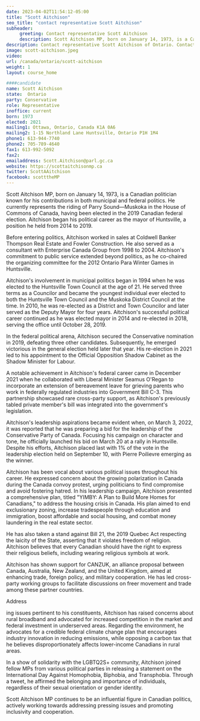 ```yaml
---
date: 2023-04-02T11:54:12-05:00
title: "Scott Aitchison"
seo_title: "contact representative Scott Aitchison"
subheader:
     greeting: Contact representative Scott Aitchison
     description: Scott Aitchison MP, born on January 14, 1973, is a Canadian politician known for his contributions in both municipal and federal politics.
description: Contact representative Scott Aitchison of Ontario. Contact information for Scott Aitchison includes email address, phone number, and mailing address.
image: scott-aitchison.jpeg
video:
url: /canada/ontario/scott-aitchison
weight: 1
layout: course_home

####candidate
name: Scott Aitchison
state:	Ontario
party: Conservative
role: Representative
inoffice: current
born: 1973
elected: 2021
mailing1: Ottawa, Ontario, Canada K1A 0A6
mailing2: 1-15 Northland Lane Huntsville, Ontario P1H 1M4
phone1: 613-944-7740
phone2: 705-789-4640
fax1: 613-992-5092
fax2:
emailaddress: Scott.Aitchison@parl.gc.ca
website: https://scottaitchisonmp.ca
twitter: ScottAAitchison
facebook: scotttheMP
---
```


Scott Aitchison MP, born on January 14, 1973, is a Canadian politician known for his contributions in both municipal and federal politics. He currently represents the riding of Parry Sound—Muskoka in the House of Commons of Canada, having been elected in the 2019 Canadian federal election. Aitchison began his political career as the mayor of Huntsville, a position he held from 2014 to 2019.

Before entering politics, Aitchison worked in sales at Coldwell Banker Thompson Real Estate and Fowler Construction. He also served as a consultant with Enterprise Canada Group from 1998 to 2004. Aitchison's commitment to public service extended beyond politics, as he co-chaired the organizing committee for the 2012 Ontario Para Winter Games in Huntsville.

Aitchison's involvement in municipal politics began in 1994 when he was elected to the Huntsville Town Council at the age of 21. He served three terms as a Councilor and became the youngest individual ever elected to both the Huntsville Town Council and the Muskoka District Council at the time. In 2010, he was re-elected as a District and Town Councilor and later served as the Deputy Mayor for four years. Aitchison's successful political career continued as he was elected mayor in 2014 and re-elected in 2018, serving the office until October 28, 2019.

In the federal political arena, Aitchison secured the Conservative nomination in 2019, defeating three other candidates. Subsequently, he emerged victorious in the general election held later that year. His re-election in 2021 led to his appointment to the Official Opposition Shadow Cabinet as the Shadow Minister for Labour.

A notable achievement in Aitchison's federal career came in December 2021 when he collaborated with Liberal Minister Seamus O'Regan to incorporate an extension of bereavement leave for grieving parents who work in federally regulated industries into Government Bill C-3. This partnership showcased rare cross-party support, as Aitchison's previously tabled private member's bill was integrated into the government's legislation.

Aitchison's leadership aspirations became evident when, on March 3, 2022, it was reported that he was preparing a bid for the leadership of the Conservative Party of Canada. Focusing his campaign on character and tone, he officially launched his bid on March 20 at a rally in Huntsville. Despite his efforts, Aitchison placed last with 1% of the vote in the leadership election held on September 10, with Pierre Poilievre emerging as the winner.

Aitchison has been vocal about various political issues throughout his career. He expressed concern about the growing polarization in Canada during the Canada convoy protest, urging politicians to find compromise and avoid fostering hatred. In his leadership campaign, Aitchison presented a comprehensive plan, titled "YIMBY: A Plan to Build More Homes for Canadians," to address the housing crisis in Canada. His plan aimed to end exclusionary zoning, increase tradespeople through education and immigration, boost affordable and social housing, and combat money laundering in the real estate sector.

He has also taken a stand against Bill 21, the 2019 Quebec Act respecting the laicity of the State, asserting that it violates freedom of religion. Aitchison believes that every Canadian should have the right to express their religious beliefs, including wearing religious symbols at work.

Aitchison has shown support for CANZUK, an alliance proposal between Canada, Australia, New Zealand, and the United Kingdom, aimed at enhancing trade, foreign policy, and military cooperation. He has led cross-party working groups to facilitate discussions on freer movement and trade among these partner countries.

Address

ing issues pertinent to his constituents, Aitchison has raised concerns about rural broadband and advocated for increased competition in the market and federal investment in underserved areas. Regarding the environment, he advocates for a credible federal climate change plan that encourages industry innovation in reducing emissions, while opposing a carbon tax that he believes disproportionately affects lower-income Canadians in rural areas.

In a show of solidarity with the LGBTQ2S+ community, Aitchison joined fellow MPs from various political parties in releasing a statement on the International Day Against Homophobia, Biphobia, and Transphobia. Through a tweet, he affirmed the belonging and importance of individuals, regardless of their sexual orientation or gender identity.

Scott Aitchison MP continues to be an influential figure in Canadian politics, actively working towards addressing pressing issues and promoting inclusivity and cooperation.
